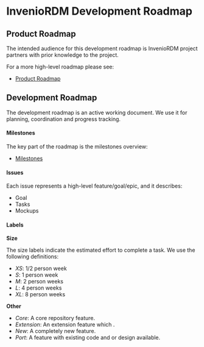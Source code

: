 # InvenioRDM Development Roadmap

## Product Roadmap

The intended audience for this development roadmap is InvenioRDM project
partners with prior knowledge to the project.

For a more high-level roadmap please see:

- [Product Roadmap](https://inveniosoftware.org/products/rdm/roadmap/)

## Development Roadmap

The development roadmap is an active working document. We use it for planning,
coordination and progress tracking.

#### Milestones

The key part of the roadmap is the milestones overview:

- [Milestones](https://github.com/lnielsen/product-rdm/milestones?direction=asc&sort=due_date&state=open)

#### Issues

Each issue represents a high-level feature/goal/epic, and it describes:

- Goal
- Tasks
- Mockups

#### Labels

**Size**

The size labels indicate the estimated effort to complete a task. We use the
following definitions:

- *XS*: 1/2 person week
- *S*: 1 person week
- *M*: 2 person weeks
- *L*: 4 person weeks
- *XL*: 8 person weeks

**Other**

- *Core*: A core repository feature.
- *Extension*: An extension feature which .
- *New*: A completely new feature.
- *Port*: A feature with existing code and or design available.
